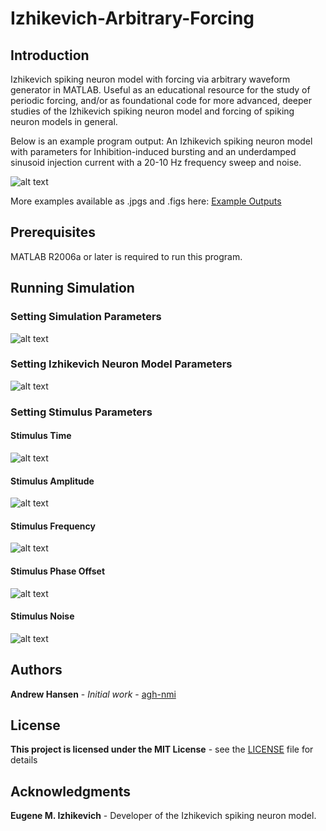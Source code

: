 # Izhikevich-Arbitrary-Forcing

## Introduction
Izhikevich spiking neuron model with forcing via arbitrary waveform generator in MATLAB. Useful as an educational resource for the study of periodic forcing, and/or as foundational code for more advanced, deeper studies of the Izhikevich spiking neuron model and forcing of spiking neuron models in general.

Below is an example program output: An Izhikevich spiking neuron model with parameters for Inhibition-induced bursting and an underdamped sinusoid injection current with a 20-10 Hz frequency sweep and noise.

![alt text](https://raw.githubusercontent.com/agh-nmi/Izhikevich-Arbitrary-Forcing/master/Example%20Outputs/Inhibition-Induced%20Bursting%20-%20%20Underdamped%20Sinusoid%20-%2020-10Hz%20Frequency%20Sweep%20with%20Noise.jpg)

More examples available as .jpgs and .figs here: [Example Outputs](https://github.com/agh-nmi/Izhikevich-Arbitrary-Forcing/tree/master/Example%20Outputs)

## Prerequisites

MATLAB R2006a or later is required to run this program.

## Running Simulation

### Setting Simulation Parameters

![alt text](https://github.com/agh-nmi/Izhikevich-Arbitrary-Forcing/blob/master/Setting%20Parameters/1.%20Setting%20Simulation%20Parameters.jpg)

### Setting Izhikevich Neuron Model Parameters

![alt text](https://github.com/agh-nmi/Izhikevich-Arbitrary-Forcing/blob/master/Setting%20Parameters/2.%20Setting%20Model%20Parameters.jpg)

### Setting Stimulus Parameters

#### Stimulus Time

![alt text](https://github.com/agh-nmi/Izhikevich-Arbitrary-Forcing/blob/master/Setting%20Parameters/3.%20Setting%20Stimulus%20-%20Time%20Parameters.jpg)

#### Stimulus Amplitude

![alt text](https://github.com/agh-nmi/Izhikevich-Arbitrary-Forcing/blob/master/Setting%20Parameters/4.%20Setting%20Stimulus%20-%20Amplitude%20Parameters.jpg)

#### Stimulus Frequency

![alt text](https://github.com/agh-nmi/Izhikevich-Arbitrary-Forcing/blob/master/Setting%20Parameters/5.%20Setting%20Stimulus%20-%20Frequency%20Parameters.jpg)

#### Stimulus Phase Offset

![alt text](https://github.com/agh-nmi/Izhikevich-Arbitrary-Forcing/blob/master/Setting%20Parameters/6.%20Setting%20Stimulus%20-%20Phase%20Offset%20Parameter.jpg)

#### Stimulus Noise

![alt text](https://github.com/agh-nmi/Izhikevich-Arbitrary-Forcing/blob/master/Setting%20Parameters/7.%20Setting%20Stimulus%20-%20Noise%20Parameters.jpg)

## Authors

**Andrew Hansen** - *Initial work* - [agh-nmi](https://github.com/agh-nmi)

## License

**This project is licensed under the MIT License** - see the [LICENSE](LICENSE) file for details

## Acknowledgments

**Eugene M. Izhikevich** - Developer of the Izhikevich spiking neuron model.
